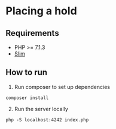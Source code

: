 # Placing a hold

## Requirements
* PHP >= 7.1.3
* [Slim](http://www.slimframework.com/)

## How to run

1. Run composer to set up dependencies

```
composer install
```

2. Run the server locally

```
php -S localhost:4242 index.php
```